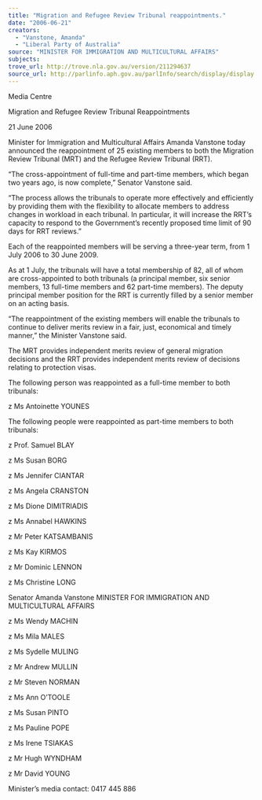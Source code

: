 ```yaml
---
title: "Migration and Refugee Review Tribunal reappointments."
date: "2006-06-21"
creators:
  - "Vanstone, Amanda"
  - "Liberal Party of Australia"
source: "MINISTER FOR IMMIGRATION AND MULTICULTURAL AFFAIRS"
subjects:
trove_url: http://trove.nla.gov.au/version/211294637
source_url: http://parlinfo.aph.gov.au/parlInfo/search/display/display.w3p;query=Id%3A%22media/pressrel/BU1K6%22
---
```


 Media Centre 

 Migration and Refugee Review Tribunal Reappointments 

 21 June 2006 

 Minister for Immigration and Multicultural Affairs Amanda Vanstone today announced the  reappointment of 25 existing members to both the Migration Review Tribunal (MRT) and the  Refugee Review Tribunal (RRT). 

 “The cross-appointment of full-time and part-time members, which began two years ago, is  now complete,” Senator Vanstone said. 

 “The process allows the tribunals to operate more effectively and efficiently by providing  them with the flexibility to allocate members to address changes in workload in each  tribunal. In particular, it will increase the RRT’s capacity to respond to the Government’s  recently proposed time limit of 90 days for RRT reviews.” 

 Each of the reappointed members will be serving a three-year term, from 1 July 2006 to 30  June 2009. 

 As at 1 July, the tribunals will have a total membership of 82, all of whom are cross-appointed to both tribunals (a principal member, six senior members, 13 full-time members  and 62 part-time members). The deputy principal member position for the RRT is currently  filled by a senior member on an acting basis. 

 “The reappointment of the existing members will enable the tribunals to continue to deliver  merits review in a fair, just, economical and timely manner,” the Minister Vanstone said. 

 The MRT provides independent merits review of general migration decisions and the RRT  provides independent merits review of decisions relating to protection visas. 

 The following person was reappointed as a full-time member to both tribunals: 

  z Ms Antoinette YOUNES  

  The following people were reappointed as part-time members to both tribunals: 

  z Prof. Samuel BLAY  

  z Ms Susan BORG  

  z Ms Jennifer CIANTAR  

  z Ms Angela CRANSTON  

  z Ms Dione DIMITRIADIS  

  z Ms Annabel HAWKINS  

  z Mr Peter KATSAMBANIS  

  z Ms Kay KIRMOS  

  z Mr Dominic LENNON  

  z Ms Christine LONG  

  Senator Amanda Vanstone  MINISTER FOR IMMIGRATION AND MULTICULTURAL AFFAIRS

  z Ms Wendy MACHIN  

  z Ms Mila MALES  

  z Ms Sydelle MULING  

  z Mr Andrew MULLIN  

  z Mr Steven NORMAN  

  z Ms Ann O’TOOLE  

  z Ms Susan PINTO  

  z Ms Pauline POPE  

  z Ms Irene TSIAKAS  

  z Mr Hugh WYNDHAM  

  z Mr David YOUNG  

  Minister’s media contact: 0417 445 886 

